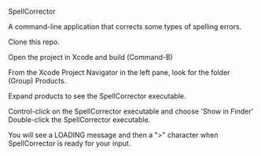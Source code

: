

SpellCorrector

A command-line application that corrects some types of spelling errors. 


Clone this repo. 

Open the project in Xcode and build (Command-B)

 From the Xcode Project Navigator in the left pane, look for the folder (Group) Products. 

Expand products to see the SpellCorrector executable.


Control-click on the SpellCorrector executable and choose 'Show in Finder' Double-click the SpellCorrector executable. 

You will see a LOADING message and then a ">" character when SpellCorrector is ready for your input.
